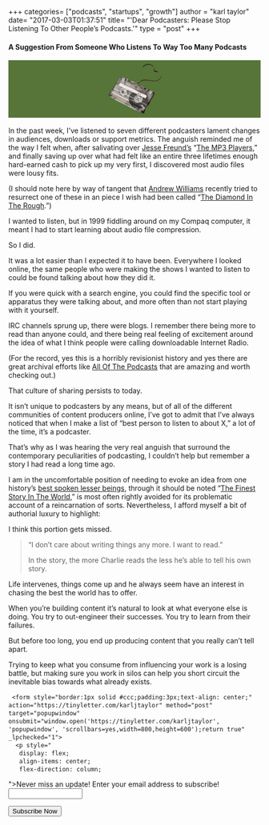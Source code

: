 +++
categories= ["podcasts", "startups", "growth"]
author = "karl taylor"
date= "2017-03-03T01:37:51"
title= "'Dear Podcasters: Please Stop Listening To Other People’s Podcasts.'"
type = "post"
+++

 #### A Suggestion From Someone Who Listens To Way Too Many Podcasts

  ![](https://raw.githubusercontent.com/karljtaylor/kjt/blog/content/assets/540d6-1ezolneni9b364iaa44vclw.png)  


 In the past week, I’ve listened to seven different podcasters lament changes in audiences, downloads or support metrics. The anguish reminded me of the way I felt when, after salivating over [Jesse Freund’s](https://twitter.com/jpuppet?lang=en) “[The MP3 Players](https://www.wired.com/1999/08/dl-players/),” and finally saving up over what had felt like an entire three lifetimes enough hard-earned cash to pick up my very first, I discovered most audio files were lousy fits.

 (I should note here by way of tangent that [Andrew Williams](https://twitter.com/wwwdotandrew?lang=en) recently tried to resurrect one of these in an piece I wish had been called “[The Diamond In The Rough](https://arstechnica.com/gadgets/2016/10/diamond-rio-pmp300-mp3-player-today/).”)

 I wanted to listen, but in 1999 fiddling around on my Compaq computer, it meant I had to start learning about audio file compression.

 So I did.

 It was a lot easier than I expected it to have been. Everywhere I looked online, the same people who were making the shows I wanted to listen to could be found talking about how they did it.

 If you were quick with a search engine, you could find the specific tool or apparatus they were talking about, and more often than not start playing with it yourself.

 IRC channels sprung up, there were blogs. I remember there being more to read than anyone could, and there being real feeling of excitement around the idea of what I think people were calling downloadable Internet Radio.

 (For the record, yes this is a horribly revisionist history and yes there are great archival efforts like [All Of The Podcasts](http://That%20culture%20of%20sharing%20persists%20to%20today.) that are amazing and worth checking out.)

 That culture of sharing persists to today.

 It isn’t unique to podcasters by any means, but of all of the different communities of content producers online, I’ve got to admit that I’ve always noticed that when I make a list of “best person to listen to about X,” a lot of the time, it’s a podcaster.

 That’s why as I was hearing the very real anguish that surround the contemporary peculiarities of podcasting, I couldn’t help but remember a story I had read a long time ago.

 I am in the uncomfortable position of needing to evoke an idea from one history’s [best spoken lesser beings](http://io9.gizmodo.com/reminder-rudyard-kipling-was-a-racist-fuck-and-the-jun-1771044121), through it should be noted “[The Finest Story In The World](https://ebooks.adelaide.edu.au/k/kipling/rudyard/many/chapter6.html),” is most often rightly avoided for its problematic account of a reincarnation of sorts. Nevertheless, I afford myself a bit of authorial luxury to highlight:

 I think this portion gets missed.


> “I don’t care about writing things any more. I want to read.”
>
>  In the story, the more Charlie reads the less he’s able to tell his own story.

 Life intervenes, things come up and he always seem have an interest in chasing the best the world has to offer.

 When you’re building content it’s natural to look at what everyone else is doing. You try to out-engineer their successes. You try to learn from their failures.

 But before too long, you end up producing content that you really can’t tell apart.

 Trying to keep what you consume from influencing your work is a losing battle, but making sure you work in silos can help you short circuit the inevitable bias towards what already exists.


     <form style="border:1px solid #ccc;padding:3px;text-align: center;" action="https://tinyletter.com/karljtaylor" method="post" target="popupwindow" onsubmit="window.open('https://tinyletter.com/karljtaylor', 'popupwindow', 'scrollbars=yes,width=800,height=600');return true" _lpchecked="1">
      <p style="
       display: flex;
       align-items: center;
       flex-direction: column;
   "><label for="tlemail">Never miss an update! Enter your email address to subscribe!</label>
        <input type="text" name="email" id="tlemail" style="
       width: 140px;
   "></p>
      <input type="hidden" value="1" name="embed"><input type="submit" value="Subscribe Now">
   </form>
